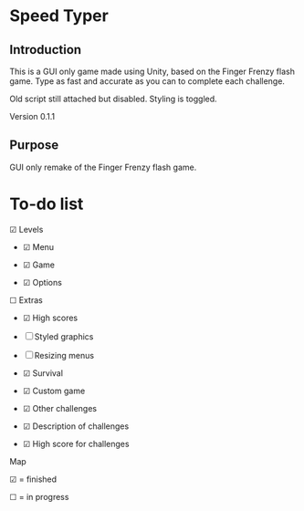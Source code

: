 Speed Typer
====

Introduction
------------

This is a GUI only game made using Unity, based on the Finger Frenzy flash game. Type as fast and accurate as you can to complete each challenge.


Old script still attached but disabled. Styling is toggled.

Version 0.1.1


Purpose
-------

GUI only remake of the Finger Frenzy flash game.


To-do list
==========

&#x2611; Levels

- &#x2611; Menu
	
- &#x2611; Game
	
- &#x2611; Options

&#9744; Extras

- &#x2611; High scores

- &#9744; Styled graphics

- &#9744; Resizing menus

- &#x2611; Survival

- &#x2611; Custom game

- &#x2611; Other challenges

- &#x2611; Description of challenges

- &#x2611; High score for challenges



Map

&#x2611; = finished

&#9744; = in progress
